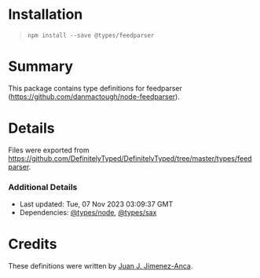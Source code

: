 # Installation
> `npm install --save @types/feedparser`

# Summary
This package contains type definitions for feedparser (https://github.com/danmactough/node-feedparser).

# Details
Files were exported from https://github.com/DefinitelyTyped/DefinitelyTyped/tree/master/types/feedparser.

### Additional Details
 * Last updated: Tue, 07 Nov 2023 03:09:37 GMT
 * Dependencies: [@types/node](https://npmjs.com/package/@types/node), [@types/sax](https://npmjs.com/package/@types/sax)

# Credits
These definitions were written by [Juan J. Jimenez-Anca](https://github.com/cortopy).
